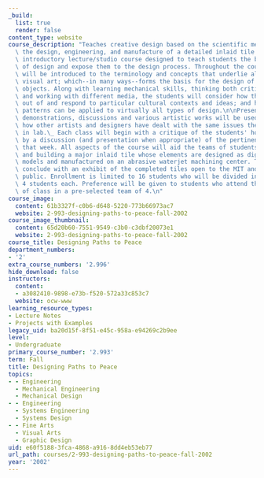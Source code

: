 ```yaml
---
_build:
  list: true
  render: false
content_type: website
course_description: "Teaches creative design based on the scientific method through\
  \ the design, engineering, and manufacture of a detailed inlaid tile. This is an\
  \ introductory lecture/studio course designed to teach students the basic principles\
  \ of design and expose them to the design process. Throughout the course, students\
  \ will be introduced to the terminology and concepts that underlie all forms of\
  \ visual art; which--in many ways--forms the basis for the design of all physical\
  \ objects. Along with learning mechanical skills, thinking both critically and visually,\
  \ and working with different media, the students will consider how the arts grow\
  \ out of and respond to particular cultural contexts and ideas; and how these thinking\
  \ patterns can be applied to virtually all types of design.\n\nPresentations, lectures,\
  \ demonstrations, discussions and various artistic works will be used to show students\
  \ how other artists and designers have dealt with the same issues they will be facing\
  \ in lab.\_ Each class will begin with a critique of the students' homework, followed\
  \ by a discussion (and presentation when appropriate) of the pertinent issues of\
  \ that week. All aspects of the course will aid the teams of students in designing\
  \ and building a major inlaid tile whose elements are designed as digital solid\
  \ models and manufactured on an abrasive waterjet machining center. The course will\
  \ conclude with an exhibit of the completed tiles open to the MIT and the Greater-Boston\
  \ public. Enrollment is limited to 16 students who will be divided into groups of\
  \ 4 students each. Preference will be given to students who attend the first day\
  \ of class in a pre-selected team of 4.\n"
course_image:
  content: 61b3327f-c0b6-d648-5220-773b66973ac7
  website: 2-993-designing-paths-to-peace-fall-2002
course_image_thumbnail:
  content: 65d20b60-7551-9549-c3b0-c3dbf20073e1
  website: 2-993-designing-paths-to-peace-fall-2002
course_title: Designing Paths to Peace
department_numbers:
- '2'
extra_course_numbers: '2.996'
hide_download: false
instructors:
  content:
  - a3082410-9898-e73b-f520-572a33c853c7
  website: ocw-www
learning_resource_types:
- Lecture Notes
- Projects with Examples
legacy_uid: ba20d15f-8f51-e45c-958a-e94269c2b9ee
level:
- Undergraduate
primary_course_number: '2.993'
term: Fall
title: Designing Paths to Peace
topics:
- - Engineering
  - Mechanical Engineering
  - Mechanical Design
- - Engineering
  - Systems Engineering
  - Systems Design
- - Fine Arts
  - Visual Arts
  - Graphic Design
uid: e60f5188-3fca-4868-a916-8dd4eb53eb77
url_path: courses/2-993-designing-paths-to-peace-fall-2002
year: '2002'
---
```

